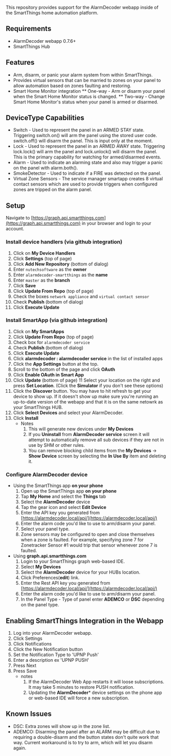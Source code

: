 This repository provides support for the AlarmDecoder webapp inside of the SmartThings home automation platform.

## Requirements

* AlarmDecoder webapp 0.7.6+
* SmartThings Hub

## Features

* Arm, disarm, or panic your alarm system from within SmartThings.
* Provides virtual sensors that can be married to zones on your panel to allow automation based on zones faulting and restoring.
* Smart Home Monitor integration
** One-way - Arm or disarm your panel when the Smart Home Monitor status is changed.
** Two-way - Change Smart Home Monitor's status when your panel is armed or disarmed.

## DeviceType Capabilities

* Switch - Used to represent the panel in an ARMED STAY state.  Triggering switch.on() will arm the panel using the stored user code.  switch.off() will disarm the panel.  This is input only at the moment.
* Lock - Used to represent the panel in an ARMED AWAY state.  Triggering lock.lock() will arm the panel and lock.unlock() will disarm the panel.  This is the primary capability for watching for armed/disarmed events.
* Alarm - Used to indicate an alarming state and also may trigger a panic on the panel with alarm.both().
* SmokeDetector - Used to indicate if a FIRE was detected on the panel.
* Virtual Zone Sensors - The service manager smartapp creates 8 virtual contact sensors which are used to provide triggers when configured zones are tripped on the alarm panel.

## Setup

Navigate to [https://graph.api.smartthings.com](https://graph.api.smartthings.com) in your browser and login to your account.

### Install device handlers (via github integration)
1. Click on **My Device Handlers**
2. Click **Settings** (top of page)
3. Click **Add New Repository** (bottom of dialog)
4. Enter `nutechsoftware` as the **owner**
5. Enter `alarmdecoder-smartthings` as the **name**
6. Enter `master` as the **branch**
7. Click **Save**
8. Click **Update From Repo** (top of page)
9. Check the boxes `network appliance` and `virtual contact sensor`
10. Check **Publish** (bottom of dialog)
11. Click **Execute Update**
  
### Install SmartApp (via github integration)
1. Click on **My SmartApps**
2. Click **Update From Repo** (top of page)
3. Check box for `alarmdecoder service`
4. Check **Publish** (bottom of dialog)
5. Click **Execute Update**
6. Click **alarmdecoder : alarmdecoder service** in the list of installed apps
7. Click the **App Settings** button at the top.
8. Scroll to the bottom of the page and click **OAuth**
9. Click **Enable OAuth in Smart App**
10. Click **Update** (bottom of page)
11 Select your location on the right and press **Set Location**.  (Click the **Simulator** if you don't see these options)
12. Click the **Discover** button.  You may have to hit refresh to get your device to show up.  If it doesn't show up make sure you're running an up-to-date version of the webapp and that it is on the same netowrk as your SmartThings HUB.
13. Click **Select Devices** and select your AlarmDecoder.
14. Click **Install**
    * Notes
        1. This will generate new devices under **My Devices**
        2. If you **Uninstall** from **AlarmDecoder service** screen it will attempt to automatically remove all sub devices if they are not in use by SHM or other rules.
        3. You can remove blocking child items from the **My Devices** -> **Show Device** screen by selecting the **In Use By** item and deleting it.

### Configure AlarmDecoder device
* Using the SmartThings app **on your phone**
    1. Open up the SmartThings app **on your phone**
    2. Tap **My Home** and select the **Things** tab
    3. Select the **AlarmDecoder** device
    4. Tap the gear icon and select **Edit Device**
    5. Enter the API key you generated from [https://alarmdecoder.local/api/](https://alarmdecoder.local/api/)
    6. Enter the alarm code you'd like to use to arm/disarm your panel.
    7. Select your panel type.
    8. Zone sensors may be configured to open and close themselves when a zone is faulted.  For example, specifying zone 7 for Zonetracker Sensor #1 would trip that sensor whenever zone 7 is faulted.
* Using **graph.api.smartthings.com**
    1. Login to your SmartThings graph web-based IDE.
    2. Select **My Devices**
    3. Select the **AlarmDecoder** device for your HUBs location.
    4. Click Preferences(**edit**) link.
    5. Enter the Rest API key you generated from [https://alarmdecoder.local/api/](https://alarmdecoder.local/api/)
    6. Enter the alarm code you'd like to use to arm/disarm your panel.
    7. In the Panel Type - Type of panel enter **ADEMCO** or **DSC** depending on the panel type.

## Enabling SmartThings Integration in the Webapp
1. Log into your AlarmDecoder webapp.
2. Click Settings
3. Click Notifications
4. Click the New Notification button
5. Set the Notification Type to 'UPNP Push'
6. Enter a description ex 'UPNP PUSH'
7. Press Next
8. Press Save
    * notes
        1. If the AlarmDecoder Web App restarts it will loose subscriptions. It may take 5 minutes to restore PUSH notification.
        2. Updating the **AlarmDecoder*** device settings on the phone app or web-based IDE will force a new subscription.

## Known Issues

* DSC: Extra zones will show up in the zone list.
* ADEMCO: Disarming the panel after an ALARM may be difficult due to requiring a double-disarm and the button states don't quite work that way.  Current workaround is to try to arm, which will let you disarm again.
